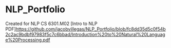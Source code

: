 # NLP_Portfolio
Created for NLP CS 6301.M02
[Intro to NLP PDF]<https://github.com/jacobvillegas/NLP_Portfolio/blob/fc8dd35d5c0f54b2c2ac9bdbf97983f5c7c6bbad/Introduction%20to%20Natural%20Language%20Processing.pdf>

